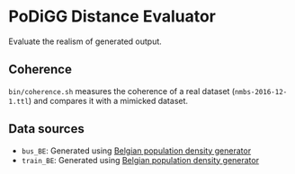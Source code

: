 # PoDiGG Distance Evaluator

Evaluate the realism of generated output.

## Coherence

`bin/coherence.sh` measures the coherence of a real dataset (`nmbs-2016-12-1.ttl`)
and compares it with a mimicked dataset.

## Data sources
* `bus_BE`: Generated using [Belgian population density generator](https://git.datasciencelab.ugent.be/PoDiGG/population-density-be)
* `train_BE`: Generated using [Belgian population density generator](https://git.datasciencelab.ugent.be/PoDiGG/population-density-be)